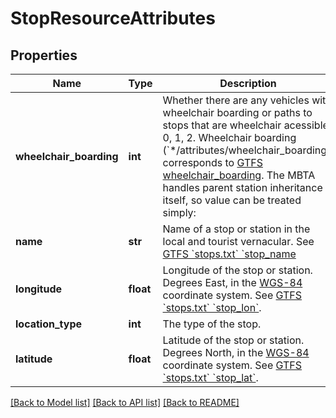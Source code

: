 # StopResourceAttributes

## Properties
Name | Type | Description | Notes
------------ | ------------- | ------------- | -------------
**wheelchair_boarding** | **int** | Whether there are any vehicles with wheelchair boarding or paths to stops that are wheelchair acessible: 0, 1, 2.  Wheelchair boarding (&#x60;*/attributes/wheelchair_boarding&#x60;) corresponds to [GTFS wheelchair_boarding](https://github.com/google/transit/blob/master/gtfs/spec/en/reference.md#stopstxt). The MBTA handles parent station inheritance itself, so value can be treated simply:  | Value | Meaning                                       | |-------|-----------------------------------------------| | &#x60;0&#x60;   | No Information                                | | &#x60;1&#x60;   | Accessible (if trip is wheelchair accessible) | | &#x60;2&#x60;   | Inaccessible                                  |   | [optional] 
**name** | **str** | Name of a stop or station in the local and tourist vernacular.  See [GTFS &#x60;stops.txt&#x60; &#x60;stop_name](https://github.com/google/transit/blob/master/gtfs/spec/en/reference.md#stopstxt)  | [optional] 
**longitude** | **float** | Longitude of the stop or station. Degrees East, in the [WGS-84](https://en.wikipedia.org/wiki/World_Geodetic_System#Longitudes_on_WGS.C2.A084) coordinate system. See [GTFS &#x60;stops.txt&#x60; &#x60;stop_lon&#x60;](https://github.com/google/transit/blob/master/gtfs/spec/en/reference.md#stopstxt).  | [optional] 
**location_type** | **int** | The type of the stop.  | Value | Type | Description | | - | - | - | | &#x60;0&#x60; | Stop | A location where passengers board or disembark from a transit vehicle. | | &#x60;1&#x60; | Station | A physical structure or area that contains one or more stops. | | &#x60;2&#x60; | Station Entrance/Exit | A location where passengers can enter or exit a station from the street. The stop entry must also specify a parent_station value referencing the stop ID of the parent station for the entrance. | | &#x60;3&#x60; | Generic Node | A location within a station, not matching any other location_type, which can be used to link together pathways defined in pathways.txt. |  See also [GTFS &#x60;stops.txt&#x60; &#x60;location_type&#x60;](https://github.com/google/transit/blob/master/gtfs/spec/en/reference.md#stopstxt).  | [optional] 
**latitude** | **float** | Latitude of the stop or station.  Degrees North, in the [WGS-84](https://en.wikipedia.org/wiki/World_Geodetic_System#A_new_World_Geodetic_System:_WGS.C2.A084) coordinate system. See [GTFS &#x60;stops.txt&#x60; &#x60;stop_lat&#x60;](https://github.com/google/transit/blob/master/gtfs/spec/en/reference.md#stopstxt).  | [optional] 

[[Back to Model list]](../README.md#documentation-for-models) [[Back to API list]](../README.md#documentation-for-api-endpoints) [[Back to README]](../README.md)


